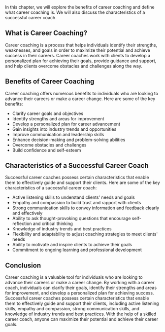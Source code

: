 
In this chapter, we will explore the benefits of career coaching and define what career coaching is. We will also discuss the characteristics of a successful career coach.

What is Career Coaching?
------------------------

Career coaching is a process that helps individuals identify their strengths, weaknesses, and goals in order to maximize their potential and achieve success in their careers. Career coaches work with clients to develop a personalized plan for achieving their goals, provide guidance and support, and help clients overcome obstacles and challenges along the way.

Benefits of Career Coaching
---------------------------

Career coaching offers numerous benefits to individuals who are looking to advance their careers or make a career change. Here are some of the key benefits:

* Clarify career goals and objectives
* Identify strengths and areas for improvement
* Develop a personalized plan for career advancement
* Gain insights into industry trends and opportunities
* Improve communication and leadership skills
* Enhance decision-making and problem-solving abilities
* Overcome obstacles and challenges
* Build confidence and self-esteem

Characteristics of a Successful Career Coach
--------------------------------------------

Successful career coaches possess certain characteristics that enable them to effectively guide and support their clients. Here are some of the key characteristics of a successful career coach:

* Active listening skills to understand clients' needs and goals
* Empathy and compassion to build trust and rapport with clients
* Strong communication skills to convey information and feedback clearly and effectively
* Ability to ask thought-provoking questions that encourage self-reflection and critical thinking
* Knowledge of industry trends and best practices
* Flexibility and adaptability to adjust coaching strategies to meet clients' needs
* Ability to motivate and inspire clients to achieve their goals
* Commitment to ongoing learning and professional development

Conclusion
----------

Career coaching is a valuable tool for individuals who are looking to advance their careers or make a career change. By working with a career coach, individuals can clarify their goals, identify their strengths and areas for improvement, and develop a personalized plan for achieving success. Successful career coaches possess certain characteristics that enable them to effectively guide and support their clients, including active listening skills, empathy and compassion, strong communication skills, and knowledge of industry trends and best practices. With the help of a skilled career coach, anyone can maximize their potential and achieve their career goals.

